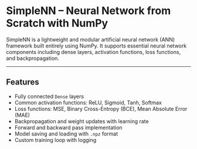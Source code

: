 # SimpleNN – Neural Network from Scratch with NumPy

SimpleNN is a lightweight and modular artificial neural network (ANN) framework built entirely using NumPy. It supports essential neural network components including dense layers, activation functions, loss functions, and backpropagation.

---

##  Features

- Fully connected `Dense` layers
- Common activation functions: ReLU, Sigmoid, Tanh, Softmax
- Loss functions: MSE, Binary Cross-Entropy (BCE), Mean Absolute Error (MAE)
- Backpropagation and weight updates with learning rate
- Forward and backward pass implementation
- Model saving and loading with `.npz` format
- Custom training loop with logging




